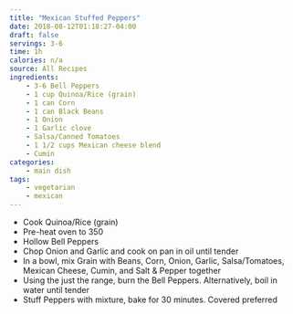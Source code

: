 ```yaml
---
title: "Mexican Stuffed Peppers"
date: 2018-08-12T01:18:27-04:00
draft: false
servings: 3-6
time: 1h
calories: n/a
source: All Recipes
ingredients:
    - 3-6 Bell Peppers
    - 1 cup Quinoa/Rice (grain)
    - 1 can Corn
    - 1 can Black Beans
    - 1 Onion
    - 1 Garlic clove
    - Salsa/Canned Tomatoes
    - 1 1/2 cups Mexican cheese blend
    - Cumin
categories:
    - main dish
tags:
    - vegetarian
    - mexican
---
```


* Cook Quinoa/Rice (grain)
* Pre-heat oven to 350
* Hollow Bell Peppers
* Chop Onion and Garlic and cook on pan in oil until tender
* In a bowl, mix Grain with Beans, Corn, Onion, Garlic, Salsa/Tomatoes, Mexican Cheese, Cumin, and Salt & Pepper together
* Using the just the range, burn the Bell Peppers. Alternatively, boil in water until tender
* Stuff Peppers with mixture, bake for 30 minutes. Covered preferred
